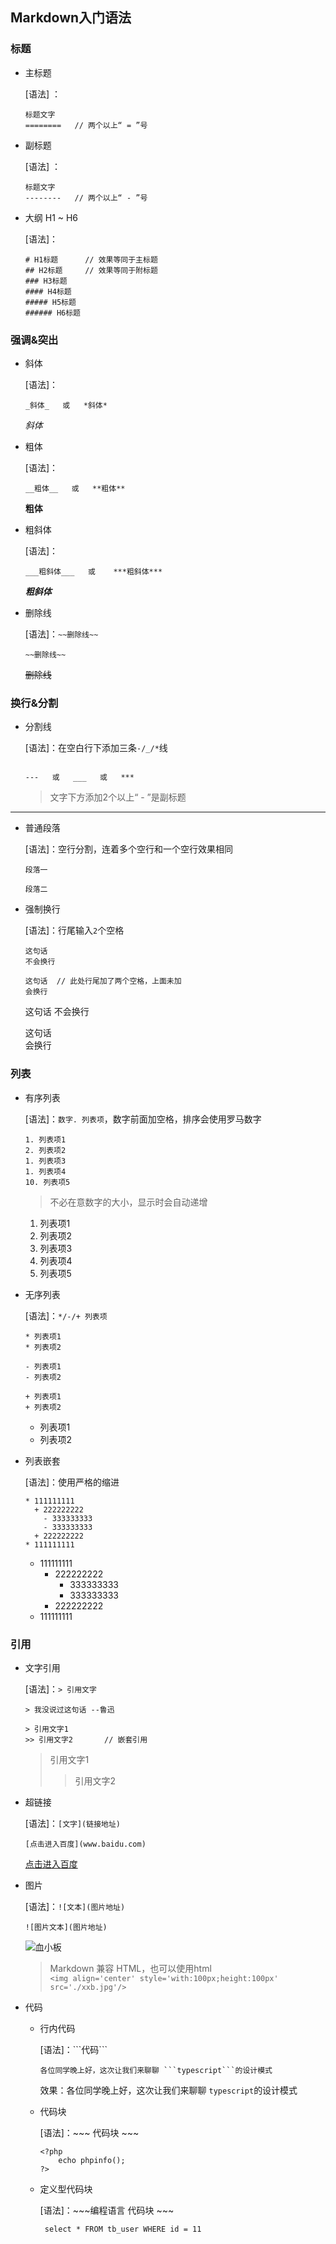 
Markdown入门语法
----------------------------
### 标题
  + 主标题  
  
    [语法] ：
    ~~~
    标题文字
    ========   // 两个以上“ = ”号
    ~~~
    
  + 副标题
  
     [语法] ：
     ~~~
     标题文字
     --------   // 两个以上“ - ”号
     ~~~
     
  + 大纲 H1 ~ H6  
  
     [语法]：
     ~~~
     # H1标题      // 效果等同于主标题
     ## H2标题     // 效果等同于附标题
     ### H3标题
     #### H4标题
     ##### H5标题
     ###### H6标题
     ~~~
    
### 强调&突出  
  + 斜体 
    
    [语法]：
    ~~~
    _斜体_   或   *斜体*   
    ~~~
    
    *斜体*
    
  + 粗体
  
    [语法]：
    ~~~
    __粗体__   或   **粗体**
    ~~~
    
    **粗体**
    
  + 粗斜体  
   
    [语法]：
    ~~~
    ___粗斜体___   或    ***粗斜体***
    ~~~
    
    ***粗斜体***
  
  + 删除线  
  
    [语法]：```~~删除线~~```
    ~~~
    ~~删除线~~
    ~~~
    
    ~~删除线~~

### 换行&分割
  + 分割线 
  
    [语法]：在空白行下添加三条``` -/_/* ```线
    ~~~
    
    ---   或   ___   或   ***
    ~~~
    >文字下方添加2个以上“ - ”是副标题  
    
  ---------------------
  + 普通段落
    
    [语法]：空行分割，连着多个空行和一个空行效果相同
    ~~~
    段落一
    
    段落二
    ~~~
  
  + 强制换行
  
    [语法]：行尾输入``2``个空格
    ~~~
    这句话
    不会换行
    
    这句话  // 此处行尾加了两个空格，上面未加
    会换行
    ~~~
    
    这句话
    不会换行
        
    这句话  
    会换行
 
### 列表
  + 有序列表  
        
    [语法]：```数字. 列表项```，数字前面加空格，排序会使用罗马数字
    ~~~
    1. 列表项1
    2. 列表项2
    1. 列表项3
    1. 列表项4
    10. 列表项5
    ~~~
    
    >不必在意数字的大小，显示时会自动递增
    
    1. 列表项1
    2. 列表项2
    1. 列表项3
    1. 列表项4
    10. 列表项5  
      
    
  + 无序列表  
  
    [语法]：```*/-/+ 列表项```
    ~~~
    * 列表项1
    * 列表项2
    
    - 列表项1
    - 列表项2
    
    + 列表项1
    + 列表项2
    ~~~
    
    + 列表项1
    + 列表项2
    
  + 列表嵌套  
  
    [语法]：使用严格的缩进
    ~~~
    * 111111111
      + 222222222
        - 333333333
        - 333333333
      + 222222222
    * 111111111
    ~~~
    
    * 111111111
      + 222222222
        - 333333333
        - 333333333
      + 222222222
    * 111111111
   
### 引用 

  + 文字引用  
  
    [语法]：```> 引用文字```
    ~~~
    > 我没说过这句话 --鲁迅
    
    > 引用文字1
    >> 引用文字2       // 嵌套引用
    ~~~
    
    > 引用文字1
    >> 引用文字2 
    
  + 超链接
    
    [语法]：```[文字](链接地址)```
    ~~~
    [点击进入百度](www.baidu.com)
    ~~~
    [点击进入百度](http://www.baidu.com)
    
  + 图片
      
      [语法]：```![文本](图片地址)```
      ~~~
      ![图片文本](图片地址)
      ~~~
      
      ![血小板](./xxb.jpg)
      
      > Markdown 兼容 HTML，也可以使用html  
       ``<img align='center' style='with:100px;height:100px' src='./xxb.jpg'/>`` 
  + 代码
  
    - 行内代码  
    
      [语法]：\```代码\```
      ~~~
      各位同学晚上好，这次让我们来聊聊 ```typescript```的设计模式
      ~~~
      效果：各位同学晚上好，这次让我们来聊聊 ```typescript```的设计模式
      
    - 代码块
    
      [语法]：~~~ 代码块 ~~~
      ~~~
      <?php
          echo phpinfo();
      ?> 
      ~~~
      
    - 定义型代码块
    
      [语法]：~~~编程语言 代码块 ~~~
      ~~~mysql
       select * FROM tb_user WHERE id = 11
      ~~~
